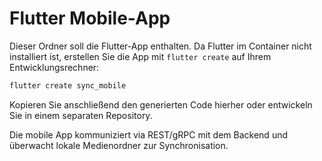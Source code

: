 # Flutter Mobile-App

Dieser Ordner soll die Flutter-App enthalten. Da Flutter im Container nicht installiert ist, erstellen Sie die App mit `flutter create` auf Ihrem Entwicklungsrechner:

```bash
flutter create sync_mobile
```

Kopieren Sie anschließend den generierten Code hierher oder entwickeln Sie in einem separaten Repository.

Die mobile App kommuniziert via REST/gRPC mit dem Backend und überwacht lokale Medienordner zur Synchronisation.
